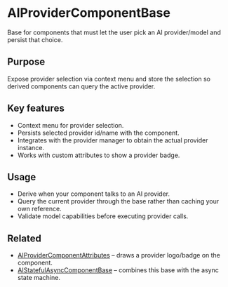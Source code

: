 # AIProviderComponentBase

Base for components that must let the user pick an AI provider/model and persist that choice.

## Purpose

Expose provider selection via context menu and store the selection so derived components can query the active provider.

## Key features

- Context menu for provider selection.
- Persists selected provider id/name with the component.
- Integrates with the provider manager to obtain the actual provider instance.
- Works with custom attributes to show a provider badge.

## Usage

- Derive when your component talks to an AI provider.
- Query the current provider through the base rather than caching your own reference.
- Validate model capabilities before executing provider calls.

## Related

- [AIProviderComponentAttributes](../Helpers/AIProviderComponentAttributes.md) – draws a provider logo/badge on the component.
- [AIStatefulAsyncComponentBase](./StatefulAsyncComponentBase.md) – combines this base with the async state machine.
